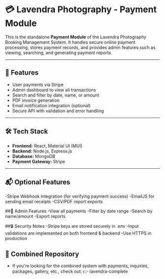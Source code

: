 # 💳 Lavendra Photography - Payment Module

This is the standalone **Payment Module** of the Lavendra Photography Booking Management System. It handles secure online payment processing, stores payment records, and provides admin features such as viewing, searching, and generating payment reports.

---

## 🚀 Features

- User payments via Stripe
- Admin dashboard to view all transactions
- Search and filter by date, name, or amount
- PDF invoice generation
- Email notification integration (optional)
- Secure API with validation and error handling

---

## 🛠️ Tech Stack

- **Frontend:** React, Material UI (MUI)
- **Backend:** Node.js, Express.js
- **Database:** MongoDB
- **Payment Gateway:** Stripe

---

## 📬 Optional Features
-Stripe Webhook integration (for verifying payment success)
-EmailJS for sending email receipts
-CSV/PDF report exports

##👤 Admin Features
-View all payments
-Filter by date range
-Search by name/amount
-Export reports

##🔒 Security Notes
-Stripe keys are stored securely in .env
-Input validations are implemented on both frontend & backend
-Use HTTPS in production

## 🤝 Combined Repository
- If you're looking for the combined system with payments, inquiries, packages, gallery, etc., check out:
👉 lavendra-complete




